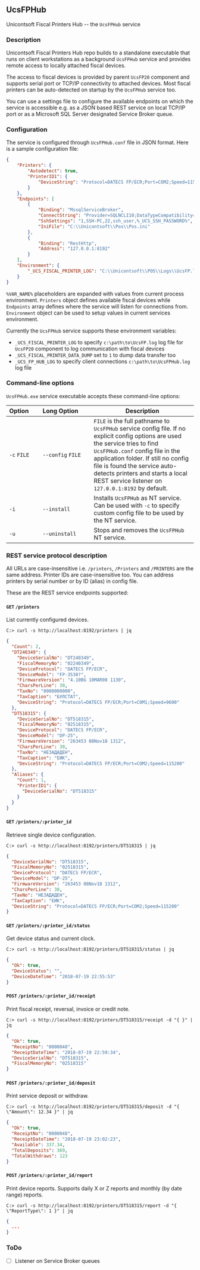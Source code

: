 ## UcsFPHub
Unicontsoft Fiscal Printers Hub -- the `UcsFPHub` service

### Description

Unicontsoft Fiscal Printers Hub repo builds to a standalone executable that runs on client workstations as a background `UcsFPHub` service and provides remote access to locally attached fiscal devices.

The access to fiscal devices is provided by parent `UcsFP20` component and supports serial port or TCP/IP connectivity to attached devices. Most fiscal printers can be auto-detected on startup by the `UcsFPHub` service too.

You can use a settings file to configure the available endpoints on which the service is accessible e.g. as a JSON based REST service on local TCP/IP port or as a Microsoft SQL Server designated Service Broker queue.

### Configuration

The service is configured through `UcsFPHub.conf` file in JSON format. Here is a sample configuration file:

```json
{
    "Printers": {
        "Autodetect": true,
        "PrinterID1": {
            "DeviceString": "Protocol=DATECS FP/ECR;Port=COM2;Speed=115200"
        }
    },
    "Endpoints": [
        { 
            "Binding": "MssqlServiceBroker", 
            "ConnectString": "Provider=SQLNCLI10;DataTypeCompatibility=80;MARS Connection=False;Data Source=SQL-PC;Initial Catalog=Dreem15_Personal;User ID=db_user;Password=%_UCS_SQL_PASSWORD%",
            "SshSettings": "1,SSH-PC,22,ssh_user,%_UCS_SSH_PASSWORD%",
            "IniFile": "C:\\Unicontsoft\\Pos\\Pos.ini"
        },
        {
            "Binding": "RestHttp", 
            "Address": "127.0.0.1:8192" 
        }
    ],
    "Environment": {
        "_UCS_FISCAL_PRINTER_LOG": "C:\\Unicontsoft\\POS\\Logs\\UcsFP.log"
    }
}
```

`%VAR_NAME%` placeholders are expanded with values from current process environment. `Printers` object defines available fiscal devices while `Endpoints` array defines where the service will listen for connections from. `Environment` object can be used to setup values in current services environment.

Currently the `UcsFPHub` service supports these environment variables:

 - `_UCS_FISCAL_PRINTER_LOG` to specify `c:\path\to\UcsFP.log` log file for `UcsFP20` component to log communication with fiscal devices
 - `_UCS_FISCAL_PRINTER_DATA_DUMP` set to `1` to dump data transfer too
 - `_UCS_FP_HUB_LOG` to specify client connections `c:\path\to\UcsFPHub.log` log file

### Command-line options

`UcsFPHub.exe` service executable accepts these command-line options:

| Option&nbsp;&nbsp;&nbsp;&nbsp;&nbsp;   | Long&nbsp;Option&nbsp;&nbsp;&nbsp;&nbsp;&nbsp;&nbsp; | Description                                             |
| -------------- | ----------------- | ------------------------------------------------------- |
| `-c` `FILE`    | `--config` `FILE` | `FILE` is the full pathname to `UcsFPHub` service config file. If no explicit config options are used the service tries to find `UcsFPHub.conf` config file in the application folder. If still no config file is found the service auto-detects printers and starts a local REST service listener on `127.0.0.1:8192` by default. |
| `-i`           | `--install`       | Installs `UcsFPHub` as NT service. Can be used with `-c` to specify custom config file to be used by the NT service. |
| `-u`           | `--uninstall`     | Stops and removes the `UcsFPHub` NT service.                   |

### REST service protocol description

All URLs are case-insensitive i.e. `/printers`, `/Printers` and `/PRINTERS` are the same address. Printer IDs are case-insensitive too. You can address printers by serial number or by ID (alias) in config file.

These are the REST service endpoints supported:

#### `GET` `/printers`

List currently configured devices.

```
C:> curl -s http://localhost:8192/printers | jq
```
```json
{
  "Count": 2,
  "DT240349": {
    "DeviceSerialNo": "DT240349",
    "FiscalMemoryNo": "02240349",
    "DeviceProtocol": "DATECS FP/ECR",
    "DeviceModel": "FP-3530?",
    "FirmwareVersion": "4.10BG 10MAR08 1130",
    "CharsPerLine": 30,
    "TaxNo": "0000000000",
    "TaxCaption": "БУЛСТАТ",
    "DeviceString": "Protocol=DATECS FP/ECR;Port=COM1;Speed=9600"
  },
  "DT518315": {
    "DeviceSerialNo": "DT518315",
    "FiscalMemoryNo": "02518315",
    "DeviceProtocol": "DATECS FP/ECR",
    "DeviceModel": "DP-25",
    "FirmwareVersion": "263453 08Nov18 1312",
    "CharsPerLine": 30,
    "TaxNo": "НЕЗАДАДЕН",
    "TaxCaption": "ЕИК",
    "DeviceString": "Protocol=DATECS FP/ECR;Port=COM2;Speed=115200"
  },
  "Aliases": {
    "Count": 1,
    "PrinterID1": {
      "DeviceSerialNo": "DT518315"
    }
  }
}
```

#### `GET` `/printers/:printer_id`

Retrieve single device configuration.

```
C:> curl -s http://localhost:8192/printers/DT518315 | jq
```
```json
{
  "DeviceSerialNo": "DT518315",
  "FiscalMemoryNo": "02518315",
  "DeviceProtocol": "DATECS FP/ECR",
  "DeviceModel": "DP-25",
  "FirmwareVersion": "263453 08Nov18 1312",
  "CharsPerLine": 30,
  "TaxNo": "НЕЗАДАДЕН",
  "TaxCaption": "ЕИК",
  "DeviceString": "Protocol=DATECS FP/ECR;Port=COM2;Speed=115200"
}
```

#### `GET` `/printers/:printer_id/status`

Get device status and current clock.

```
C:> curl -s http://localhost:8192/printers/DT518315/status | jq
```
```json
{
  "Ok": true,
  "DeviceStatus": "",
  "DeviceDateTime": "2018-07-19 22:55:53"
}
```

#### `POST` `/printers/:printer_id/receipt`

Print fiscal receipt, reversal, invoice or credit note.

```
C:> curl -s http://localhost:8192/printers/DT518315/receipt -d "{ }" | jq
```
```json
{
  "Ok": true,
  "ReceiptNo": "0000048",
  "ReceiptDateTime": "2018-07-19 22:59:34",
  "DeviceSerialNo": "DT518315",
  "FiscalMemoryNo": "02518315"
}
```

#### `POST` `/printers/:printer_id/deposit`

Print service deposit or withdraw.

```
C:> curl -s http://localhost:8192/printers/DT518315/deposit -d "{ \"Amount\": 12.34 }" | jq
```
```json
{
  "Ok": true,
  "ReceiptNo": "0000048",
  "ReceiptDateTime": "2018-07-19 23:02:23",
  "Available": 337.34,
  "TotalDeposits": 369,
  "TotalWithdraws": 123
}
```

#### `POST` `/printers/:printer_id/report`

Print device reports. Supports daily X or Z reports and monthly (by date range) reports.

```
C:> curl -s http://localhost:8192/printers/DT518315/report -d "{ \"ReportType\": 1 }" | jq
```
```json
{
  ...
}
```

### ToDo

 - [ ] Listener on Service Broker queues
    